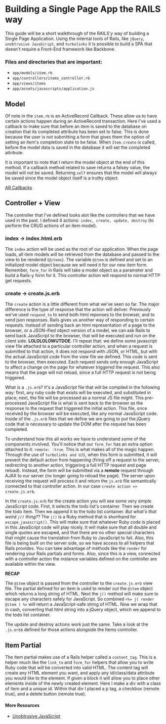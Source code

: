 # Building a Single Page App the RAILS way

 This guide will be a short walkthrough of the RAILS'y way of building a Single Page Application. Using the internal tools of Rails, like `jQuery`, `unobtrusive JavaScript`, and `turbolinks` it is possible to build a SPA that doesn't require a Front-End framework like Backbone.

### Files and directories that are important:

- `app/models/item.rb`
- `app/controllers/items_controller.rb`
- `app/views/items`
- `app/assets/javascripts/application.js`

## Model

Of note in the `item.rb` is an ActiveRecord Callback. These allow us to have certain actions happen during an ActiveRecord transaction. Here I've used a callback to make sure that before an item is saved to the database on creation that its completed attribute has been set to false. This is done because the user is not submitting a form that gives them the option of setting an item's completion state to be false. When `Item.create` is called, before the model data is saved in the database it will set the completed attribute.

It is important to note that I return the model object at the end of this method. If a callback method related to save returns a falsey value, the model will not be saved. Returning `self` ensures that the model will always be saved since the model object itself is a truthy object.

[AR Callbacks](http://api.rubyonrails.org/classes/ActiveRecord/Callbacks.html)

## Controller + View

The controller that I've defined looks alot like the controllers that we have used in the past. I defined 4 actions: `index, create, update, destroy` (to perform the CRUD actions of an item model).

### index -> index.html.erb

The `index` action will be used as the root of our application. When the page loads, all item models will be retrieved from the database and passed to the view to be rendered (`@items`). The variable `@item` is defined and set to an initialized model object because we will need it for our new item form. Remember, `form_for` in Rails will take a model object as a parameter and build a Rails-y form for it. This controller action will respond to normal HTTP get requests.

### create -> create.js.erb

The `create` action is a little different from what we've seen so far. The major difference is the type of response that the action will deliver. Previously we've used `respond_to` to send both html reponses to the browser, and to send json responses. Rails gives us another way of responding to certain requests. Instead of sending back an html representation of a page to the browser, or a JSON-ified object version of a model, we can ask Rails to send back JavaScript to the browser, that will be executed and run on the client side. __LOLOLOLOWUTDOE__. I'll repeat that: we define some javascript view file attached to a particular controller action, and when a request is submitted to that action, it does not respond with JSON, or HTML, but with the actual JavaScript code from the view file we defined. This code is sent to the browser, then executed. Each request sends only enough JavaScript to affect a change on the page for whatever triggered the request. This also means that the page will not reload, since a full HTTP request is not being triggered.

What is a `.js.erb`? It's a JavaScript file that will be compiled in the following way: first, any ruby code that exists will be executed, and substituted in place; next, the file will be processed as a normal JS file might. This pre-processed JavaScript file is what is sent back to the browser as the response to the request that triggered the initial action. This file, once received by the browser will be executed, like any normal JavaScript code. Inside of the `.js.erb` files that we define we are going to put the jQuery code that is necessary to update the DOM after the request has been completed.

To understand how this all works we have to understand some of the components involved. You'll notice that our `form_for` has an extra option attached to it: `remote: :true`. This is what makes all of the magic happen. Through the use of `turbolinks and UJS`, when this form is submitted, it will prevent the default action from happening (firing off a request to the server, redirecting to another action, triggering a full HTTP request and page reload). Instead, the form will be submitted via a __remote__ request through AJAX to our server (no longer going to reload the page). The server upon receiving the request will process it and return the `js.erb` file semantically connected to that controller action. In our case `create action => create.js.erb`.

In the `create.js.erb` for the create action you will see some very simple JavaScript code. First, it selects the todo list's container. Then we create the todo item. Then we append it to the todo list container. _But what's that weird `j()` thing??_ The `j()` is a Ruby method that is shorthand for `escape_javascript()`. This will make sure that whatever Ruby code is placed in this JavaScript code will play nicely. It will make sure that all double and single quotes are escaped, and that there are no other special characters that might cause the translation from Ruby to JavaScript to fail. Also, this file is being built on the server side, so we have access to all helpers that Rails provides. You can take advantage of methods like the `render` for rendering your Rails partials and forms. Also, since this is a view, connected with a controller action the instance variables defined on the controller are available within the view.

__RECAP__

The `@item` object is passed from the controller to the `create.js.erb` view file. The partial defined for an item is used to render out the `@item` object which returns a long string of HTML. Next the `j()` method will make sure to escape any characters safely for JavaScript. So combined `<%= j( render @item ) %>` will return a JavaScript-safe string of HTML. Now we wrap that in cash, converting that html string into a jQuery object, which we append to the todo list container.

The update and destroy actions work just the same. Take a look at the `.js.erb`s defined for those actions alongside the Items controller.

## Item Partial

The item partial makes use of a Rails helper called a `content_tag`. This is a helper much like the `link_to` and `form_for` helpers that allow you to write Ruby code that will be converted into valid HTML. The content tag will create any HTML element you want, and apply any id/class/data attribute you would like to the element. If given a block it will allow you to place other elements inside of the newly created element. Here I make a div with a class of item and a unique id. Within that div I placed a p tag, a checkbox (remote true), and a delete button (remote true).

#### More Resources

- [Unobtrusive JavaScript](http://guides.rubyonrails.org/working_with_javascript_in_rails.html#unobtrusive-javascript)